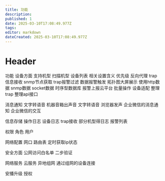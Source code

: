 ```yaml
---
title: 功能
description: 
published: 1
date: 2025-03-10T17:08:49.977Z
tags: 
editor: markdown
dateCreated: 2025-03-10T17:08:49.977Z
---
```


# Header
功能
设备方面
支持机型
扫描机型
设备列表   相关设置含义 优先级
反向代理
trap信息接收
snmp节点获取
trap报警过滤
数据报警触发
拓扑图大屏展示 使用http数据 snmp数据 socket数据
时序型数据库
报警上报云平台
批量操作
设备适配 
整理trap 
整理api接口

消息通知
文字转语音 机器音箱出声音
文字转语音 浏览器发声
企业微信的消息通知 企业微信的交互


信息存储
操作日志
设备日志 trap接收 部分机型得日志
报警列表

权限
角色
用户

网络配置
网口
路由表
定时获取ip状态

安全方面
公网访问白名单
二步验证

网络服务
云服务
异地组网 通过组网的设备连接

安播升级
授权


